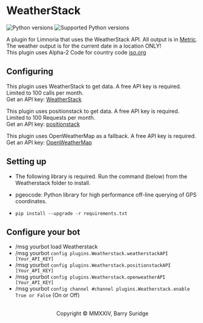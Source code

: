# WeatherStack

![Python versions](https://img.shields.io/badge/Python-version-blue) ![Supported Python versions](https://img.shields.io/badge/3.9%2C%203.10%2C%203.11%2C%203.12%2C%203.13-blue.svg)

A plugin for Limnoria that uses the WeatherStack API. All output is in [Metric](https://www.bipm.org/en/).\
The weather output is for the current date in a location ONLY!\
This plugin uses Alpha-2 Code for country code [iso.org](https://www.iso.org/obp/ui#iso:pub:PUB500001:en)

## Configuring

This plugin uses WeatherStack to get data. A free API key is required. Limited to 100 calls per month.\
Get an API key: [WeatherStack](https://weatherstack.com//)

This plugin uses positionstack to get data. A free API key is required. Limited to 100 Requests per month.\
Get an API key: [positionstack](https://positionstack.com/)

This plugin uses OpenWeatherMap as a fallback. A free API key is required.\
Get an API key: [OpenWeatherMap](https://openweathermap.org/api/)

## Setting up

* The following library is required. Run the command (below) from the Weatherstack folder to install.
* pgeocode: Python library for high performance off-line querying of GPS coordinates.

* `pip install --upgrade -r requirements.txt`

## Configure your bot

* /msg yourbot load Weatherstack
* /msg yourbot `config plugins.Weatherstack.weatherstackAPI  [Your_API_KEY]`
* /msg yourbot `config plugins.Weatherstack.positionstackAPI [Your_API_KEY]`
* /msg yourbot `config plugins.Weatherstack.openweatherAPI   [Your_API_KEY]`
* /msg yourbot `config channel #channel plugins.Weatherstack.enable True or False` (On or Off)
<br><br>
<p align="center">Copyright © MMXXIV, Barry Suridge</p>
